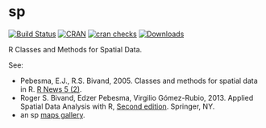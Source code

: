 # sp
[![Build Status](https://travis-ci.org/edzer/sp.png?branch=master)](https://travis-ci.org/edzer/sp) [![CRAN](http://www.r-pkg.org/badges/version/sp)](http://cran.r-project.org/package=sp) 
[![cran checks](https://cranchecks.info/badges/worst/sp)](https://cran.r-project.org/web/checks/check_results_sp.html)
[![Downloads](http://cranlogs.r-pkg.org/badges/sp?color=brightgreen)](http://www.r-pkg.org/pkg/sp)


R Classes and Methods for Spatial Data.

See:

* Pebesma, E.J., R.S. Bivand, 2005. Classes and methods for spatial data in R. 
[R News 5 (2)](http://cran.r-project.org/doc/Rnews/Rnews_2005-2.pdf).
* Roger S. Bivand, Edzer Pebesma, Virgilio Gómez-Rubio, 2013. Applied Spatial Data 
Analysis with R, [Second edition](http://www.asdar-book.org/). Springer, NY.  
* an sp [maps gallery](https://edzer.github.io/sp).

